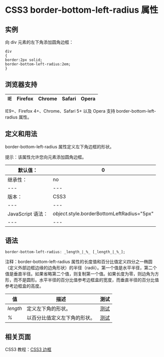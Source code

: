 # CSS3 border-bottom-left-radius 属性



## 实例

向 div 元素的左下角添加圆角边框：

```
div
{
border:2px solid;
border-bottom-left-radius:2em;
}

```

## 浏览器支持

| IE | Firefox | Chrome | Safari | Opera |
| --- | --- | --- | --- | --- |

IE9+、Firefox 4+、Chrome、Safari 5+ 以及 Opera 支持 border-bottom-left-radius 属性。

## 定义和用法

border-bottom-left-radius 属性定义左下角边框的形状。

提示：该属性允许您向元素添加圆角边框。

| 默认值： | 0 |
| --- | --- |
| 继承性： | no |
| --- | --- |
| 版本： | CSS3 |
| --- | --- |
| JavaScript 语法： | _object_.style.borderBottomLeftRadius="5px" |
| --- | --- |

## 语法

```
border-bottom-left-radius: _length_|_%_ [_length_|_%_];
```

注释：border-bottom-left-radius 属性的长度值和百分比值定义四分之一椭圆（定义外部边框边缘的边角形状）的半径（radii）。第一个值是水平半径，第二个值是垂直半径。如果省略第二个值，则复制第一个值。如果长度为零，则边角为方形，而不是圆形。水平半径的百分比值参考边框盒的宽度，而垂直半径的百分比值参考边框盒的高度。

| 值 | 描述 | 测试 |
| --- | --- | --- |
| _length_ | 定义左下角的形状。 | [测试](/tiy/c.asp?f=css_border-bottom-left-radius) |
| _%_ | 以百分比值定义左下角的形状。 | [测试](/tiy/c.asp?f=css_border-bottom-left-radius&p=6) |

## 相关页面

CSS3 教程：[CSS3 边框](/css3/css3_border.asp "CSS3 边框")




